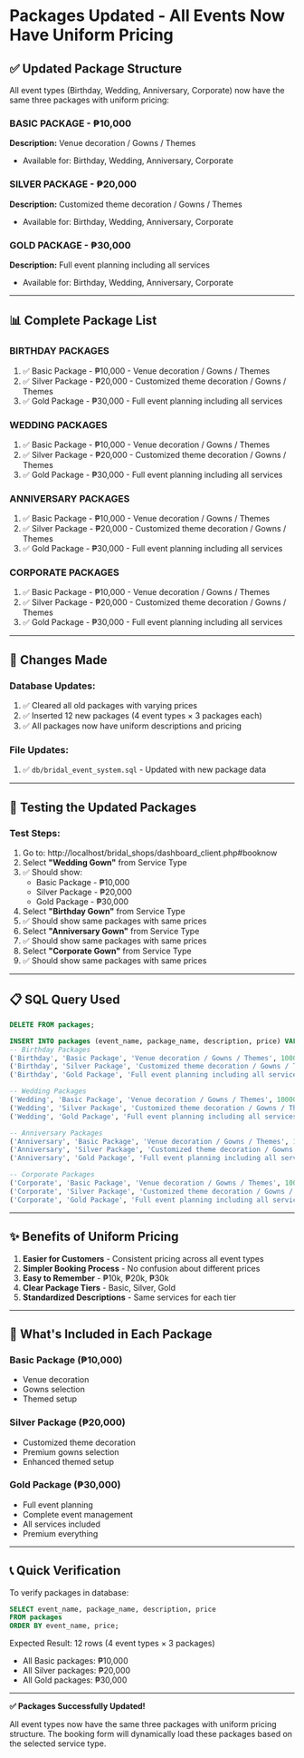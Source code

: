 # Packages Updated - All Events Now Have Uniform Pricing

## ✅ Updated Package Structure

All event types (Birthday, Wedding, Anniversary, Corporate) now have the same three packages with uniform pricing:

### BASIC PACKAGE - ₱10,000
**Description:** Venue decoration / Gowns / Themes
- Available for: Birthday, Wedding, Anniversary, Corporate

### SILVER PACKAGE - ₱20,000
**Description:** Customized theme decoration / Gowns / Themes
- Available for: Birthday, Wedding, Anniversary, Corporate

### GOLD PACKAGE - ₱30,000
**Description:** Full event planning including all services
- Available for: Birthday, Wedding, Anniversary, Corporate

---

## 📊 Complete Package List

### BIRTHDAY PACKAGES
1. ✅ Basic Package - ₱10,000 - Venue decoration / Gowns / Themes
2. ✅ Silver Package - ₱20,000 - Customized theme decoration / Gowns / Themes
3. ✅ Gold Package - ₱30,000 - Full event planning including all services

### WEDDING PACKAGES
1. ✅ Basic Package - ₱10,000 - Venue decoration / Gowns / Themes
2. ✅ Silver Package - ₱20,000 - Customized theme decoration / Gowns / Themes
3. ✅ Gold Package - ₱30,000 - Full event planning including all services

### ANNIVERSARY PACKAGES
1. ✅ Basic Package - ₱10,000 - Venue decoration / Gowns / Themes
2. ✅ Silver Package - ₱20,000 - Customized theme decoration / Gowns / Themes
3. ✅ Gold Package - ₱30,000 - Full event planning including all services

### CORPORATE PACKAGES
1. ✅ Basic Package - ₱10,000 - Venue decoration / Gowns / Themes
2. ✅ Silver Package - ₱20,000 - Customized theme decoration / Gowns / Themes
3. ✅ Gold Package - ₱30,000 - Full event planning including all services

---

## 🔄 Changes Made

### Database Updates:
1. ✅ Cleared all old packages with varying prices
2. ✅ Inserted 12 new packages (4 event types × 3 packages each)
3. ✅ All packages now have uniform descriptions and pricing

### File Updates:
1. ✅ `db/bridal_event_system.sql` - Updated with new package data

---

## 🧪 Testing the Updated Packages

### Test Steps:
1. Go to: http://localhost/bridal_shops/dashboard_client.php#booknow
2. Select **"Wedding Gown"** from Service Type
3. ✅ Should show:
   - Basic Package - ₱10,000
   - Silver Package - ₱20,000
   - Gold Package - ₱30,000
4. Select **"Birthday Gown"** from Service Type
5. ✅ Should show same packages with same prices
6. Select **"Anniversary Gown"** from Service Type
7. ✅ Should show same packages with same prices
8. Select **"Corporate Gown"** from Service Type
9. ✅ Should show same packages with same prices

---

## 📋 SQL Query Used

```sql
DELETE FROM packages;

INSERT INTO packages (event_name, package_name, description, price) VALUES
-- Birthday Packages
('Birthday', 'Basic Package', 'Venue decoration / Gowns / Themes', 10000.00),
('Birthday', 'Silver Package', 'Customized theme decoration / Gowns / Themes', 20000.00),
('Birthday', 'Gold Package', 'Full event planning including all services', 30000.00),

-- Wedding Packages
('Wedding', 'Basic Package', 'Venue decoration / Gowns / Themes', 10000.00),
('Wedding', 'Silver Package', 'Customized theme decoration / Gowns / Themes', 20000.00),
('Wedding', 'Gold Package', 'Full event planning including all services', 30000.00),

-- Anniversary Packages
('Anniversary', 'Basic Package', 'Venue decoration / Gowns / Themes', 10000.00),
('Anniversary', 'Silver Package', 'Customized theme decoration / Gowns / Themes', 20000.00),
('Anniversary', 'Gold Package', 'Full event planning including all services', 30000.00),

-- Corporate Packages
('Corporate', 'Basic Package', 'Venue decoration / Gowns / Themes', 10000.00),
('Corporate', 'Silver Package', 'Customized theme decoration / Gowns / Themes', 20000.00),
('Corporate', 'Gold Package', 'Full event planning including all services', 30000.00);
```

---

## ✨ Benefits of Uniform Pricing

1. **Easier for Customers** - Consistent pricing across all event types
2. **Simpler Booking Process** - No confusion about different prices
3. **Easy to Remember** - ₱10k, ₱20k, ₱30k
4. **Clear Package Tiers** - Basic, Silver, Gold
5. **Standardized Descriptions** - Same services for each tier

---

## 🎯 What's Included in Each Package

### Basic Package (₱10,000)
- Venue decoration
- Gowns selection
- Themed setup

### Silver Package (₱20,000)
- Customized theme decoration
- Premium gowns selection
- Enhanced themed setup

### Gold Package (₱30,000)
- Full event planning
- Complete event management
- All services included
- Premium everything

---

## 📞 Quick Verification

To verify packages in database:
```sql
SELECT event_name, package_name, description, price 
FROM packages 
ORDER BY event_name, price;
```

Expected Result: 12 rows (4 event types × 3 packages)
- All Basic packages: ₱10,000
- All Silver packages: ₱20,000
- All Gold packages: ₱30,000

---

**✅ Packages Successfully Updated!**

All event types now have the same three packages with uniform pricing structure. The booking form will dynamically load these packages based on the selected service type.
